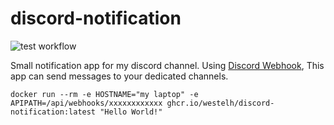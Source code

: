 # discord-notification
![test workflow](https://github.com/westelh/discord-notification/actions/workflows/test.yaml/badge.svg)


Small notification app for my discord channel. 
Using [Discord Webhook](https://support.discord.com/hc/ja/articles/228383668-タイトル-Webhooksへの序章), 
This app can send messages to your dedicated channels.

`docker run --rm -e HOSTNAME="my laptop" -e APIPATH=/api/webhooks/xxxxxxxxxxxx ghcr.io/westelh/discord-notification:latest "Hello World!"`
